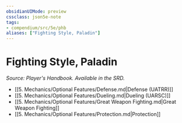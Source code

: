 ```yaml
---
obsidianUIMode: preview
cssclass: json5e-note
tags:
- compendium/src/5e/phb
aliases: ["Fighting Style, Paladin"]
---
```

# Fighting Style, Paladin
*Source: Player's Handbook. Available in the SRD.* 

- [[5. Mechanics/Optional Features/Defense.md|Defense (UATRR)]]
- [[5. Mechanics/Optional Features/Dueling.md|Dueling (UARSC)]]
- [[5. Mechanics/Optional Features/Great Weapon Fighting.md|Great Weapon Fighting]]
- [[5. Mechanics/Optional Features/Protection.md|Protection]]